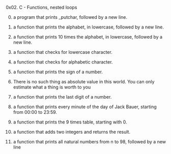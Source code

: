 0x02. C - Functions, nested loops



0.  a program that prints _putchar, followed by a new line.



1. a function that prints the alphabet, in lowercase, followed by a new line.



2. a function that prints 10 times the alphabet, in lowercase, followed by a new line.



3. a function that checks for lowercase character.



4. a function that checks for alphabetic character.



5. a function that prints the sign of a number.



6. There is no such thing as absolute value in this world. You can only estimate what a thing is worth to you



7.  a function that prints the last digit of a number.



8. a function that prints every minute of the day of Jack Bauer, starting from 00:00 to 23:59.



9. a function that prints the 9 times table, starting with 0.



10. a function that adds two integers and returns the result.



11. a function that prints all natural numbers from n to 98, followed by a new line
